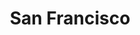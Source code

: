 ---
title: "San Francisco"
url: /ciudad-autonoma-de-buenos-aires/san-francisco-avenida-raul-scalabrini-ortiz/
shop: charcutería
---